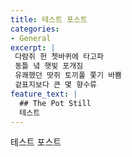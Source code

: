 ```yaml
---
title: 테스트 포스트
categories:
- General
excerpt: |
 다람쥐 헌 쳇바퀴에 타고파
 동틀 녘 햇빛 포개짐
 유쾌했던 땃쥐 토끼풀 쫓기 바쁨
 겉표지보다 큰 몇 향수류
feature_text: |
  ## The Pot Still
  테스트
---
```


테스트 포스트
